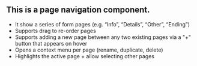 ## This is a page navigation component.

- It show a series of form pages (e.g. “Info”, “Details”, “Other”, “Ending”)
- Supports drag to re-order pages
- Supports adding a new page between any two existing pages via a "+" button that appears on hover
- Opens a context menu per page (rename, duplicate, delete)
- Highlights the active page + allow selecting other pages
